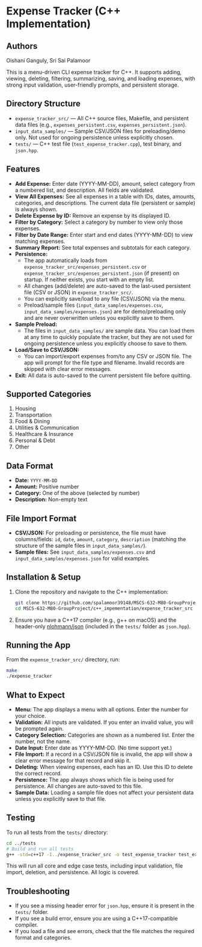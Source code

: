 # Expense Tracker (C++ Implementation)

## Authors
Oishani Ganguly, Sri Sai Palamoor

This is a menu-driven CLI expense tracker for C++. It supports adding, viewing, deleting, filtering, summarizing, saving, and loading expenses, with strong input validation, user-friendly prompts, and persistent storage.

## Directory Structure

- `expense_tracker_src/` — All C++ source files, Makefile, and persistent data files (e.g., `expenses_persistent.csv`, `expenses_persistent.json`).
- `input_data_samples/` — Sample CSV/JSON files for preloading/demo only. Not used for ongoing persistence unless explicitly chosen.
- `tests/` — C++ test file (`test_expense_tracker.cpp`), test binary, and `json.hpp`.

## Features

- **Add Expense:** Enter date (YYYY-MM-DD), amount, select category from a numbered list, and description. All fields are validated.
- **View All Expenses:** See all expenses in a table with IDs, dates, amounts, categories, and descriptions. The current data file (persistent or sample) is always shown.
- **Delete Expense by ID:** Remove an expense by its displayed ID.
- **Filter by Category:** Select a category by number to view only those expenses.
- **Filter by Date Range:** Enter start and end dates (YYYY-MM-DD) to view matching expenses.
- **Summary Report:** See total expenses and subtotals for each category.
- **Persistence:**
  - The app automatically loads from `expense_tracker_src/expenses_persistent.csv` or `expense_tracker_src/expenses_persistent.json` (if present) on startup. If neither exists, you start with an empty list.
  - All changes (add/delete) are auto-saved to the last-used persistent file (CSV or JSON) in `expense_tracker_src/`.
  - You can explicitly save/load to any file (CSV/JSON) via the menu.
  - Preload/sample files (`input_data_samples/expenses.csv`, `input_data_samples/expenses.json`) are for demo/preloading only and are never overwritten unless you explicitly save to them.
- **Sample Preload:**
  - The files in `input_data_samples/` are sample data. You can load them at any time to quickly populate the tracker, but they are not used for ongoing persistence unless you explicitly choose to save to them.
- **Load/Save to CSV/JSON:**
  - You can import/export expenses from/to any CSV or JSON file. The app will prompt for the file type and filename. Invalid records are skipped with clear error messages.
- **Exit:** All data is auto-saved to the current persistent file before quitting.

## Supported Categories

1. Housing
2. Transportation
3. Food & Dining
4. Utilities & Communication
5. Healthcare & Insurance
6. Personal & Debt
7. Other

## Data Format

- **Date:** `YYYY-MM-DD`
- **Amount:** Positive number
- **Category:** One of the above (selected by number)
- **Description:** Non-empty text

## File Import Format

- **CSV/JSON:** For preloading or persistence, the file must have columns/fields: `id`, `date`, `amount`, `category`, `description` (matching the structure of the sample files in `input_data_samples/`).
- **Sample files:** See `input_data_samples/expenses.csv` and `input_data_samples/expenses.json` for valid examples.

## Installation & Setup

1. Clone the repository and navigate to the C++ implementation:

   ```zsh
   git clone https://github.com/spalamoor39148/MSCS-632-M80-GroupProject.git
   cd MSCS-632-M80-GroupProject/c++_impementation/expense_tracker_src
   ```

2. Ensure you have a C++17 compiler (e.g., g++ on macOS) and the header-only [nlohmann/json](https://github.com/nlohmann/json) (included in the `tests/` folder as `json.hpp`).

## Running the App

From the `expense_tracker_src/` directory, run:

```zsh
make
./expense_tracker
```

## What to Expect

- **Menu:** The app displays a menu with all options. Enter the number for your choice.
- **Validation:** All inputs are validated. If you enter an invalid value, you will be prompted again.
- **Category Selection:** Categories are shown as a numbered list. Enter the number, not the name.
- **Date Input:** Enter date as YYYY-MM-DD. (No time support yet.)
- **File Import:** If a record in a CSV/JSON file is invalid, the app will show a clear error message for that record and skip it.
- **Deleting:** When viewing expenses, each has an ID. Use this ID to delete the correct record.
- **Persistence:** The app always shows which file is being used for persistence. All changes are auto-saved to this file.
- **Sample Data:** Loading a sample file does not affect your persistent data unless you explicitly save to that file.

## Testing

To run all tests from the `tests/` directory:

```zsh
cd ../tests
# Build and run all tests
g++ -std=c++17 -I../expense_tracker_src -o test_expense_tracker test_expense_tracker.cpp ../expense_tracker_src/Expense.cpp ../expense_tracker_src/FileManager.cpp ../expense_tracker_src/Utils.cpp && ./test_expense_tracker
```

This will run all core and edge case tests, including input validation, file import, deletion, and persistence. All logic is covered.

## Troubleshooting

- If you see a missing header error for `json.hpp`, ensure it is present in the `tests/` folder.
- If you see a build error, ensure you are using a C++17-compatible compiler.
- If you load a file and see errors, check that the file matches the required format and categories.